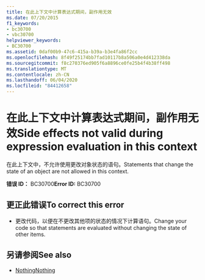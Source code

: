 ```yaml
---
title: 在此上下文中计算表达式期间，副作用无效
ms.date: 07/20/2015
f1_keywords:
- bc30700
- vbc30700
helpviewer_keywords:
- BC30700
ms.assetid: 0daf00b9-47c6-415a-b39a-b3e4fa86f2cc
ms.openlocfilehash: 8f49f25174bb7fad10117b8a506a0e4d412338da
ms.sourcegitcommit: f8c270376ed905f6a8896ce0fe25b4f4b38ff498
ms.translationtype: MT
ms.contentlocale: zh-CN
ms.lasthandoff: 06/04/2020
ms.locfileid: "84412658"
---
```

# <a name="side-effects-not-valid-during-expression-evaluation-in-this-context"></a><span data-ttu-id="1c574-102">在此上下文中计算表达式期间，副作用无效</span><span class="sxs-lookup"><span data-stu-id="1c574-102">Side effects not valid during expression evaluation in this context</span></span>
<span data-ttu-id="1c574-103">在此上下文中，不允许使用更改对象状态的语句。</span><span class="sxs-lookup"><span data-stu-id="1c574-103">Statements that change the state of an object are not allowed in this context.</span></span>  
  
 <span data-ttu-id="1c574-104">**错误 ID：** BC30700</span><span class="sxs-lookup"><span data-stu-id="1c574-104">**Error ID:** BC30700</span></span>  
  
## <a name="to-correct-this-error"></a><span data-ttu-id="1c574-105">更正此错误</span><span class="sxs-lookup"><span data-stu-id="1c574-105">To correct this error</span></span>  
  
- <span data-ttu-id="1c574-106">更改代码，以便在不更改其他项的状态的情况下计算语句。</span><span class="sxs-lookup"><span data-stu-id="1c574-106">Change your code so that statements are evaluated without changing the state of other items.</span></span>  
  
## <a name="see-also"></a><span data-ttu-id="1c574-107">另请参阅</span><span class="sxs-lookup"><span data-stu-id="1c574-107">See also</span></span>

- [<span data-ttu-id="1c574-108">Nothing</span><span class="sxs-lookup"><span data-stu-id="1c574-108">Nothing</span></span>](../language-reference/nothing.md)
